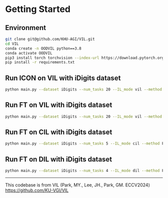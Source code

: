 # Getting Started
## Environment
```bash
git clone git@github.com/KHU-AGI/VIL.git
cd VIL
conda create -n OODVIL python==3.8
conda activate OODVIL
pip3 install torch torchvision --index-url https://download.pytorch.org/whl/cu113
pip install -r requirements.txt
```

## Run ICON on VIL with iDigits dataset
```bash
python main.py --dataset iDigits --num_tasks 20 --IL_mode vil --method ICON --seed 42 --batch-size 24 --IC  --CAST --d_threshold
```

## Run FT on VIL with iDigits dataset
```bash
python main.py --dataset iDigits --num_tasks 20 --IL_mode vil --method FT --seed 42 --batch-size 24 --lr 0.01
```

## Run FT on CIL with iDigits dataset
```bash
python main.py --dataset iDigits --num_tasks 5 --IL_mode cil --method FT --seed 42 --batch-size 24 
```
## Run FT on DIL with iDigits dataset
```bash
python main.py --dataset iDigits --num_tasks 4 --IL_mode dil --method FT --seed 42 --batch-size 24 
```
---
This codebase is from VIL (Park, MY., Lee, JH., Park, GM. ECCV2024) https://github.com/KU-VGI/VIL

